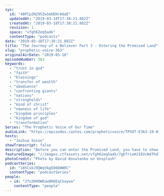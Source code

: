 ```yaml
---
sys:
  id: "48PCp2N295Zw1mbEHrAdaE"
  updatedAt: "2019-03-18T17:38:21.882Z"
  createdAt: "2019-03-18T17:38:21.882Z"
  revision: 1
  space: "vfgh62eq5a4k"
  contentType: "podcasts"
date: "2019-03-18T17:38:21.882Z"
title: "The Journey of a Believer Part 3 - Entering the Promised Land"
slug: "prophetic-voice-363"
originalAirDate: "2019-03-16"
episodeNumber: 363
keywords:
  - "trust in god"
  - "faith"
  - "blessings"
  - "transfer of wealth"
  - "obedience"
  - "confronting giants"
  - "nations"
  - "strongholds"
  - "mind of christ"
  - "newness of life"
  - "kingdom principles"
  - "kingdom of god"
  - "transformation"
Series: "The Prophetic Voice of Our Time"
audioLink: "https://episodes.castos.com/propheticvoice/TPVOT-E363-19-03-16-17-Entering-the-Promised-Land.mp3"
hosts:
  - "Joshua Sosso"
showTranscript: false
description: "Before you can enter the Promised Land, you have to show God that you can obey and trust Him, right? You have to show God you can obey His precepts and His ways of doing things, and you will receive the call that you have on your life. Now we know that for the Israelites, their ability to enter the Promised Land was delayed by a total of 40 years. That’s a long time to delay it. But why did this happen? We know that in numbers chapter 13 that Moses sent out 12 spies into the land of Canaan.... When they came to the Valley of Eshcol, they cut down a branch with a single cluster of grapes so large that it took two of them to carry it on a pole between them...\n\n "
featuredImage: "//images.ctfassets.net/vfgh62eq5a4k/7gEfrioHJIEVcN4Thd7sPm/3cf02ede9b06d109e50377f8ba413fff/david-kovalenko-520171-unsplash2.jpg"
photoCredit: "Photo by David Kovalenko on Unsplash"
podcastSeries:
  id: "185CxkJ9QWqYAgE86EWWOC"
  contentType: "podcastSeries"
people:
  - id: "2fn2KHOWEow0K6EqCkaywa"
    contentType: "people"
---
```

